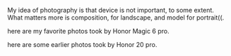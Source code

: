 My idea of photography is that device is not important, to some extent. What matters more is composition, for landscape, and model for portrait((.

here are my favorite photos took by Honor Magic 6 pro. 



here are some earlier photos took by Honor 20 pro.
